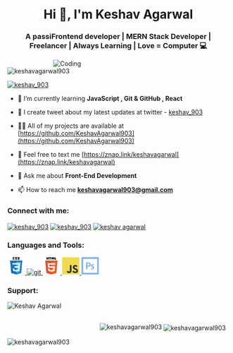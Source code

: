<h1 align="center">Hi 👋, I'm Keshav Agarwal</h1>
<h3 align="center">A passiFrontend developer | MERN Stack Developer | Freelancer | Always Learning | Love = Computer 💻 </h3>

<img align="right" alt="Coding" width="400" src="https://cdn.dribbble.com/users/1162077/screenshots/3848914/programmer.gif">

<p align="left"> <img src="https://komarev.com/ghpvc/?username=keshavagarwal903&label=Profile%20views&color=0e75b6&style=flat" alt="keshavagarwal903" /> </p>

<p align="left"> <a href="https://twitter.com/keshav_903" target="blank"><img src="https://img.shields.io/twitter/follow/keshav_903?logo=twitter&style=for-the-badge" alt="keshav_903" /></a> </p>

- 🌱 I’m currently learning **JavaScript , Git & GitHub , React**

- 📝 I create tweet about my latest updates at twitter - [keshav_903](https://twitter.com/keshav_903)

- 👨‍💻 All of my projects are available at [https://github.com/KeshavAgarwal903](https://github.com/KeshavAgarwal903)

- 📄 Feel free to text me [https://znap.link/keshavagarwal](https://znap.link/keshavagarwal)

- 💬 Ask me about **Front-End Development**

- 📫 How to reach me **keshavagarwal903@gmail.com**

<h3 align="left">Connect with me:</h3>
<p align="left">
<a href="https://codepen.io/keshav_903" target="blank"><img align="center" src="https://raw.githubusercontent.com/rahuldkjain/github-profile-readme-generator/master/src/images/icons/Social/codepen.svg" alt="keshav_903" height="30" width="40" /></a>
<a href="https://twitter.com/keshav_903" target="blank"><img align="center" src="https://raw.githubusercontent.com/rahuldkjain/github-profile-readme-generator/master/src/images/icons/Social/twitter.svg" alt="keshav_903" height="30" width="40" /></a>
<a href="https://linkedin.com/in/keshav agarwal" target="blank"><img align="center" src="https://raw.githubusercontent.com/rahuldkjain/github-profile-readme-generator/master/src/images/icons/Social/linked-in-alt.svg" alt="keshav agarwal" height="30" width="40" /></a>
</p>

<h3 align="left">Languages and Tools:</h3>
<p align="left"> <a href="https://www.w3schools.com/css/" target="_blank" rel="noreferrer"> <img src="https://raw.githubusercontent.com/devicons/devicon/master/icons/css3/css3-original-wordmark.svg" alt="css3" width="40" height="40"/> </a> <a href="https://git-scm.com/" target="_blank" rel="noreferrer"> <img src="https://www.vectorlogo.zone/logos/git-scm/git-scm-icon.svg" alt="git" width="40" height="40"/> </a> <a href="https://www.w3.org/html/" target="_blank" rel="noreferrer"> <img src="https://raw.githubusercontent.com/devicons/devicon/master/icons/html5/html5-original-wordmark.svg" alt="html5" width="40" height="40"/> </a> <a href="https://developer.mozilla.org/en-US/docs/Web/JavaScript" target="_blank" rel="noreferrer"> <img src="https://raw.githubusercontent.com/devicons/devicon/master/icons/javascript/javascript-original.svg" alt="javascript" width="40" height="40"/> </a> <a href="https://www.photoshop.com/en" target="_blank" rel="noreferrer"> <img src="https://raw.githubusercontent.com/devicons/devicon/master/icons/photoshop/photoshop-line.svg" alt="photoshop" width="40" height="40"/> </a> </p>

<h3 align="left">Support:</h3>
<p><a href="https://www.buymeacoffee.com/keshavagarwal"> <img align="left" src="https://cdn.buymeacoffee.com/buttons/v2/default-yellow.png" height="50" width="210" alt="Keshav Agarwal" /></a></p><br><br>

<p><img align="left" src="https://github-readme-stats.vercel.app/api/top-langs?username=keshavagarwal903&show_icons=true&locale=en&layout=compact" alt="keshavagarwal903" /></p>

<p>&nbsp;<img align="center" src="https://github-readme-stats.vercel.app/api?username=keshavagarwal903&show_icons=true&locale=en" alt="keshavagarwal903" /></p>

<p><img align="center" src="https://github-readme-streak-stats.herokuapp.com/?user=keshavagarwal903&" alt="keshavagarwal903" /></p>


<!---
KeshavAgarwal903/KeshavAgarwal903 is a ✨ special ✨ repository because its `README.md` (this file) appears on your GitHub profile.
You can click the Preview link to take a look at your changes.
--->
